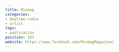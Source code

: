 ```yaml
---
title: Mixmag
categories:
- daytime-radio
- artist
tags:
- publication
position: 283
website: https://www.facebook.com/MixmagMagazine/
---
```


